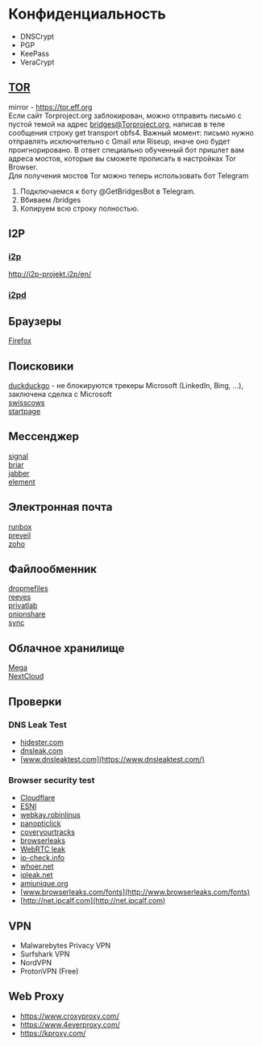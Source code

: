 # Конфиденциальность
- DNSCrypt
- PGP
- KeePass
- VeraCrypt

## [TOR](https://www.torproject.org/download/)
mirror - https://tor.eff.org  
Если сайт Torproject.org заблокирован, можно отправить письмо с пустой темой на адрес bridges@Torproject.org, написав в теле сообщения строку
get transport obfs4.
Важный момент: письмо нужно отправлять исключительно с Gmail или  Riseup, иначе оно будет проигнорировано. В ответ специально обученный бот пришлет вам адреса мостов, которые вы сможете прописать в настройках Tor Browser.  
Для получения мостов Tor можно теперь использовать бот Telegram
1. Подключаемся к боту @GetBridgesBot в Telegram.
2. Вбиваем /bridges
3. Копируем всю строку полностью.

## I2P
### [i2p](https://geti2p.net/ru/)
http://i2p-projekt.i2p/en/  
### [i2pd](https://github.com/PurpleI2P/i2pd)

## Браузеры
[Firefox](https://www.mozilla.org/ru/firefox/)  

## Поисковики
[duckduckgo](https://duckduckgo.com/) - не блокируются трекеры Microsoft (LinkedIn, Bing, ...), заключена сделка с Microsoft  
[swisscows](https://swisscows.com)  
[startpage](https://www.startpage.com/)  

## Мессенджер
[signal](https://signal.org/)  
[briar](https://briarproject.org/)  
[jabber](https://www.jabber.ru/)  
[element](https://element.io/)  

## Электронная почта
[runbox](https://runbox.com/)  
[preveil](https://www.preveil.com/)  
[zoho](https://www.zoho.com/mail)  

## Файлообменник
[dropmefiles](https://dropmefiles.com/)  
[reeves](https://send.reeves.su/)  
[privatlab](https://privatlab.com/)  
[onionshare](https://onionshare.org/)  
[sync](https://www.sync.com/)  

## Облачное хранилище
[Mega](https://mega.io/)  
[NextCloud](https://nextcloud.com/)  

## Проверки
### DNS Leak Test
- [hidester.com](https://hidester.com/dns-leak-test/)
- [dnsleak.com](http://dnsleak.com/)
- [www.dnsleaktest.com](https://www.dnsleaktest.com/)

### Browser security test
- [Cloudflare](https://1.1.1.1/help)
- [ESNI](https://www.cloudflare.com/ssl/encrypted-sni/)
- [webkay.robinlinus](http://webkay.robinlinus.com)
- [panopticlick](https://panopticlick.eff.org)
- [coveryourtracks](https://coveryourtracks.eff.org)
- [browserleaks](https://browserleaks.com/)
- [WebRTC leak](https://diafygi.github.io/webrtc-ips/)
- [ip-check.info](http://ip-check.info/?lang=en)
- [whoer.net](https://whoer.net/ru#extended)
- [ipleak.net](https://ipleak.net/)
- [amiunique.org](https://amiunique.org/fp)
- [www.browserleaks.com/fonts](http://www.browserleaks.com/fonts)
- [http://net.ipcalf.com](http://net.ipcalf.com)

## VPN
- Malwarebytes Privacy VPN
- Surfshark VPN
- NordVPN
- ProtonVPN (Free)

## Web Proxy
- https://www.croxyproxy.com/
- https://www.4everproxy.com/
- https://kproxy.com/
